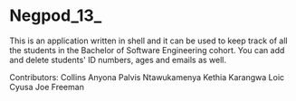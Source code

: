 # Negpod_13_

This is an application written in shell and it can be used to keep track of all the students in the Bachelor of Software Engineering cohort.
You can add and delete students' ID numbers, ages and emails as well.

Contributors:
Collins Anyona
Palvis Ntawukamenya
Kethia Karangwa
Loic Cyusa 
Joe Freeman
